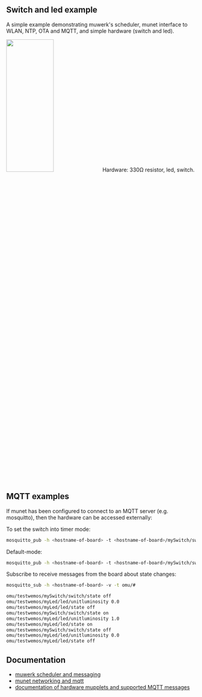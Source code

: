 ## Switch and led example

A simple example demonstrating muwerk's scheduler, munet interface to WLAN, NTP, OTA and MQTT, and simple hardware (switch and led).

<img src="https://github.com/muwerk/mupplets/blob/master/Resources/switch.png" width="50%" height="30%">
Hardware: 330Ω resistor, led, switch.

## MQTT examples

If munet has been configured to connect to an MQTT server (e.g. mosquitto), then the hardware
can be accessed externally:

To set the switch into timer mode:
```bash
mosquitto_pub -h <hostname-of-board> -t <hostname-of-board>/mySwitch/switch/mode/set -m "timer 1000"
```

Default-mode:
```bash
mosquitto_pub -h <hostname-of-board> -t <hostname-of-board>/mySwitch/switch/mode/set -m "default"
```

Subscribe to receive messages from the board about state changes:
```bash
mosquitto_sub -h <hostname-of-board> -v -t omu/#

omu/testwemos/mySwitch/switch/state off
omu/testwemos/myLed/led/unitluminosity 0.0
omu/testwemos/myLed/led/state off
omu/testwemos/mySwitch/switch/state on
omu/testwemos/myLed/led/unitluminosity 1.0
omu/testwemos/myLed/led/state on
omu/testwemos/mySwitch/switch/state off
omu/testwemos/myLed/led/unitluminosity 0.0
omu/testwemos/myLed/led/state off
```

## Documentation

* [muwerk scheduler and messaging](https://github.com/muwerk/muwerk)
* [munet networking and mqtt](https://github.com/muwerk/munet)
* [documentation of hardware mupplets and supported MQTT messages](https://github.com/muwerk/mupplets)
